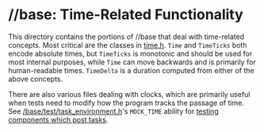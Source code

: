 # //base: Time-Related Functionality

This directory contains the portions of //base that deal with time-related
concepts. Most critical are the classes in [time.h](time.h). `Time` and
`TimeTicks` both encode absolute times, but `TimeTicks` is monotonic and should
be used for most internal purposes, while `Time` can move backwards and is
primarily for human-readable times. `TimeDelta` is a duration computed from
either of the above concepts.

There are also various files dealing with clocks, which are primarily useful
when tests need to modify how the program tracks the passage of time. See
[/base/test/task_environment.h](/base/test/task_environment.h)'s `MOCK_TIME`
ability for
[testing components which post tasks](/docs/threading_and_tasks_testing.md).
